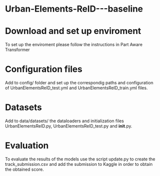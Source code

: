# Urban-Elements-ReID---baseline

# Download and set up enviroment
To set up the enviroment please follow the instructions in Part Aware Transformer

# Configuration files
Add to config/ folder and set up the correspondig paths and configuration of UrbanElementsReID_test.yml and UrbanElementsReID_train.yml files.

# Datasets
Add to data/datasets/ the dataloaders and initialization files UrbanElementsReID.py, UrbanElementsReID_test.py and __init__.py.

# Evaluation
To evaluate the results of the models use the script update.py to create the track_submission.csv and add the submission to Kaggle in order to obtain the obtained score. 
